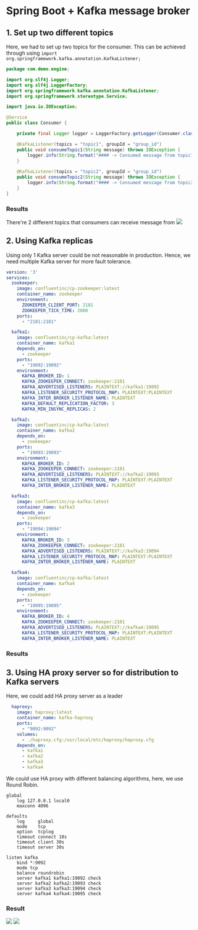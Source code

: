 # Spring Boot + Kafka message broker
## 1. Set up two different topics
Here, we had to set up two topics for the consumer. This can be achieved through using `import org.springframework.kafka.annotation.KafkaListener;`

```java
package com.demo.engine;

import org.slf4j.Logger;
import org.slf4j.LoggerFactory;
import org.springframework.kafka.annotation.KafkaListener;
import org.springframework.stereotype.Service;

import java.io.IOException;

@Service
public class Consumer {

    private final Logger logger = LoggerFactory.getLogger(Consumer.class);

    @KafkaListener(topics = "topic1", groupId = "group_id")
    public void consumeTopic1(String message) throws IOException {
        logger.info(String.format("#### -> Consumed message from topic1 -> %s", message));
    }
    
    @KafkaListener(topics = "topic2", groupId = "group_id")
    public void consumeTopic2(String message) throws IOException {
        logger.info(String.format("#### -> Consumed message from topic2 -> %s", message));
    }
}
```

### Results
There're 2 different topics that consumers can receive message from
![](src/main/resources/images/2_topic.png)

## 2. Using Kafka replicas
Using only 1 Kafka server could be not reasonable in production. Hence, we need multiple Kafka server for more fault tolerance.
```yml
version: '3'
services:
  zookeeper:
    image: confluentinc/cp-zookeeper:latest
    container_name: zookeeper
    environment:
      ZOOKEEPER_CLIENT_PORT: 2181
      ZOOKEEPER_TICK_TIME: 2000
    ports:
      - "2181:2181"

  kafka1:
    image: confluentinc/cp-kafka:latest
    container_name: kafka1
    depends_on:
      - zookeeper
    ports:
      - "19092:19092"
    environment:
      KAFKA_BROKER_ID: 1
      KAFKA_ZOOKEEPER_CONNECT: zookeeper:2181
      KAFKA_ADVERTISED_LISTENERS: PLAINTEXT://kafka1:19092
      KAFKA_LISTENER_SECURITY_PROTOCOL_MAP: PLAINTEXT:PLAINTEXT
      KAFKA_INTER_BROKER_LISTENER_NAME: PLAINTEXT
      KAFKA_DEFAULT_REPLICATION_FACTOR: 3
      KAFKA_MIN_INSYNC_REPLICAS: 2

  kafka2:
    image: confluentinc/cp-kafka:latest
    container_name: kafka2
    depends_on:
      - zookeeper
    ports:
      - "19093:19093"
    environment:
      KAFKA_BROKER_ID: 2
      KAFKA_ZOOKEEPER_CONNECT: zookeeper:2181
      KAFKA_ADVERTISED_LISTENERS: PLAINTEXT://kafka2:19093
      KAFKA_LISTENER_SECURITY_PROTOCOL_MAP: PLAINTEXT:PLAINTEXT
      KAFKA_INTER_BROKER_LISTENER_NAME: PLAINTEXT

  kafka3:
    image: confluentinc/cp-kafka:latest
    container_name: kafka3
    depends_on:
      - zookeeper
    ports:
      - "19094:19094"
    environment:
      KAFKA_BROKER_ID: 3
      KAFKA_ZOOKEEPER_CONNECT: zookeeper:2181
      KAFKA_ADVERTISED_LISTENERS: PLAINTEXT://kafka3:19094
      KAFKA_LISTENER_SECURITY_PROTOCOL_MAP: PLAINTEXT:PLAINTEXT
      KAFKA_INTER_BROKER_LISTENER_NAME: PLAINTEXT

  kafka4:
    image: confluentinc/cp-kafka:latest
    container_name: kafka4
    depends_on:
      - zookeeper
    ports:
      - "19095:19095"
    environment:
      KAFKA_BROKER_ID: 4
      KAFKA_ZOOKEEPER_CONNECT: zookeeper:2181
      KAFKA_ADVERTISED_LISTENERS: PLAINTEXT://kafka4:19095
      KAFKA_LISTENER_SECURITY_PROTOCOL_MAP: PLAINTEXT:PLAINTEXT
      KAFKA_INTER_BROKER_LISTENER_NAME: PLAINTEXT
```
### Results


## 3. Using HA proxy server so for distribution to Kafka servers
Here, we could add HA proxy server as a leader
```yml
  haproxy:
    image: haproxy:latest
    container_name: kafka-haproxy
    ports:
      - "9092:9092"
    volumes:
      - ./haproxy.cfg:/usr/local/etc/haproxy/haproxy.cfg
    depends_on:
      - kafka1
      - kafka2
      - kafka3
      - kafka4
```
We could use HA proxy with different balancing algorithms, here, we use Round Robin.
```
global
    log 127.0.0.1 local0
    maxconn 4096

defaults
    log     global
    mode    tcp
    option  tcplog
    timeout connect 10s
    timeout client 30s
    timeout server 30s

listen kafka
    bind *:9092
    mode tcp
    balance roundrobin
    server kafka1 kafka1:19092 check
    server kafka2 kafka2:19093 check
    server kafka3 kafka3:19094 check
    server kafka4 kafka4:19095 check
```
### Result
![](src/main/resources/images/kafka_3_replicas.png)
![](src/main/resources/images/kafka_3_results.png)
